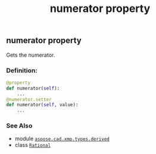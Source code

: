 ﻿---
title: numerator property
second_title: Aspose.CAD for Python via .NET API References
description: 
type: docs
weight: 60
url: /python-net/aspose.cad.xmp.types.derived/rational/numerator/
is_root: false
---

## numerator property


Gets the numerator.
### Definition:
```python
@property
def numerator(self):
    ...
@numerator.setter
def numerator(self, value):
    ...
```

### See Also
* module [`aspose.cad.xmp.types.derived`](../../)
* class [`Rational`](/cad/python-net/aspose.cad.xmp.types.derived/rational)
